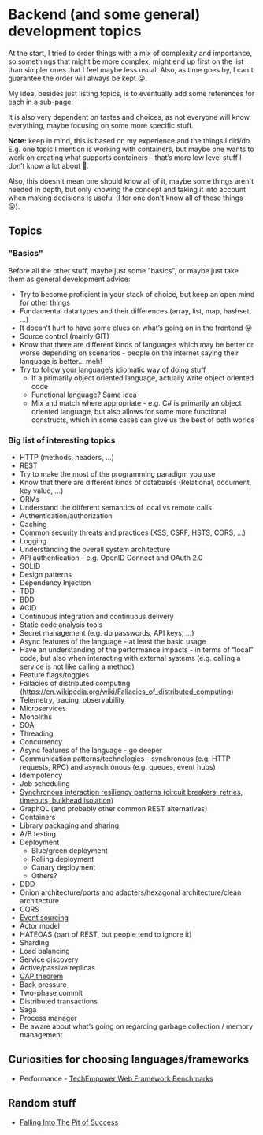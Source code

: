 # Backend (and some general) development topics

At the start, I tried to order things with a mix of complexity and importance, so somethings that might be more complex, might end up first on the list than simpler ones that I feel maybe less usual. Also, as time goes by, I can't guarantee the order will always be kept 😛.

My idea, besides just listing topics, is to eventually add some references for each in a sub-page.

It is also very dependent on tastes and choices, as not everyone will know everything, maybe focusing on some more specific stuff.

**Note:** keep in mind, this is based on my experience and the things I did/do. E.g. one topic I mention is working with containers, but maybe one wants to work on creating what supports containers - that’s more low level stuff I don’t know a lot about 🙂.

Also, this doesn't mean one should know all of it, maybe some things aren't needed in depth, but only knowing the concept and taking it into account when making decisions is useful (I for one don't know all of these things 😛).

## Topics

### "Basics"

Before all the other stuff, maybe just some "basics", or maybe just take them as general development advice:

- Try to become proficient in your stack of choice, but keep an open mind for other things
- Fundamental data types and their differences (array, list, map, hashset, …)
- It doesn’t hurt to have some clues on what’s going on in the frontend 😛
- Source control (mainly GIT)
- Know that there are different kinds of languages which may be better or worse depending on scenarios - people on the internet saying their language is better… meh!
- Try to follow your language’s idiomatic way of doing stuff
  - If a primarily object oriented language, actually write object oriented code
  - Functional language? Same idea
  - Mix and match where appropriate - e.g. C# is primarily an object oriented language, but also allows for some more functional constructs, which in some cases can give us the best of both worlds

### Big list of interesting topics

- HTTP (methods, headers, …)
- REST
- Try to make the most of the programming paradigm you use
- Know that there are different kinds of databases (Relational, document, key value, ...)
- ORMs
- Understand the different semantics of local vs remote calls
- Authentication/authorization
- Caching
- Common security threats and practices (XSS, CSRF, HSTS, CORS, ...)
- Logging
- Understanding the overall system architecture
- API authentication - e.g. OpenID Connect and OAuth 2.0
- SOLID
- Design patterns
- Dependency Injection
- TDD
- BDD
- ACID
- Continuous integration and continuous delivery
- Static code analysis tools
- Secret management (e.g. db passwords, API keys, ...)
- Async features of the language - at least the basic usage
- Have an understanding of the performance impacts - in terms of “local” code, but also when interacting with external systems (e.g. calling a service is not like calling a method)
- Feature flags/toggles
- Fallacies of distributed computing (https://en.wikipedia.org/wiki/Fallacies_of_distributed_computing)
- Telemetry, tracing, observability
- Microservices
- Monoliths
- SOA
- Threading
- Concurrency
- Async features of the language - go deeper
- Communication patterns/technologies - synchronous (e.g. HTTP requests, RPC) and asynchronous (e.g. queues, event hubs)
- Idempotency
- Job scheduling
- [Synchronous interaction resiliency patterns (circuit breakers, retries, timeouts, bulkhead isolation)](/topic-resources/synchronous-interaction-resiliency-patterns.md)
- GraphQL (and probably other common REST alternatives)
- Containers
- Library packaging and sharing
- A/B testing
- Deployment
  - Blue/green deployment
  - Rolling deployment
  - Canary deployment
  - Others?
- DDD
- Onion architecture/ports and adapters/hexagonal architecture/clean architecture
- CQRS
- [Event sourcing](/topic-resources/event-sourcing.md)
- Actor model
- HATEOAS (part of REST, but people tend to ignore it)
- Sharding
- Load balancing
- Service discovery
- Active/passive replicas
- [CAP theorem](/topic-resources/cap-theorem.md)
- Back pressure
- Two-phase commit
- Distributed transactions
- Saga
- Process manager
- Be aware about what’s going on regarding garbage collection / memory management

## Curiosities for choosing languages/frameworks

- Performance - [TechEmpower Web Framework Benchmarks](https://www.techempower.com/benchmarks/)

## Random stuff

- [Falling Into The Pit of Success](https://blog.codinghorror.com/falling-into-the-pit-of-success/)
